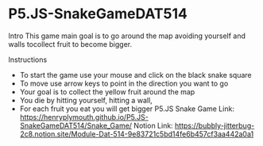 # P5.JS-SnakeGameDAT514
Intro
This game main goal is to go around the map avoiding yourself and walls tocollect fruit to become bigger.

Instructions
* To start the game use your mouse and click on the black snake square
* To move use arrow keys to point in the direction you want to go 
* Your goal is to collect the yellow fruit around the map
* You die by hitting yourself, hitting a wall,
* For each fruit you eat you will get bigger
P5.JS Snake Game Link: https://henryplymouth.github.io/P5.JS-SnakeGameDAT514/Snake_Game/
Notion Link: https://bubbly-jitterbug-2c8.notion.site/Module-Dat-514-9e83721c5bd14fe6b457cf3aa442a0a1


